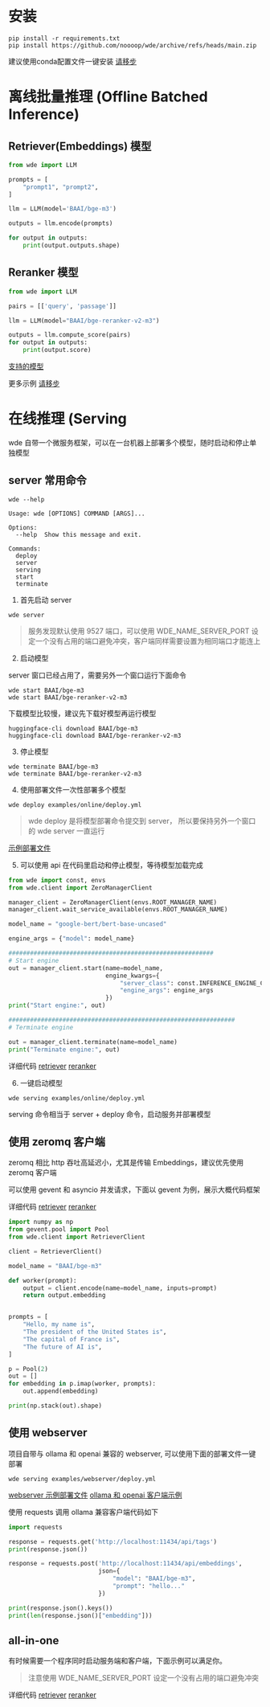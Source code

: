 
# 安装

```commandline
pip install -r requirements.txt
pip install https://github.com/noooop/wde/archive/refs/heads/main.zip
```

建议使用conda配置文件一键安装 [请移步](https://github.com/noooop/wde/tree/main/setup)

# 离线批量推理 (Offline Batched Inference)

## Retriever(Embeddings) 模型

```python
from wde import LLM

prompts = [
    "prompt1", "prompt2",
]

llm = LLM(model='BAAI/bge-m3')

outputs = llm.encode(prompts)

for output in outputs:
    print(output.outputs.shape)
```

## Reranker 模型

```python
from wde import LLM

pairs = [['query', 'passage']]

llm = LLM(model="BAAI/bge-reranker-v2-m3")

outputs = llm.compute_score(pairs)
for output in outputs:
    print(output.score)
```

[支持的模型](https://github.com/noooop/wde/blob/main/docs/supported_models.md)
 
更多示例 [请移步](https://github.com/noooop/wde/blob/main/examples/offline/)


# 在线推理 (Serving

wde 自带一个微服务框架，可以在一台机器上部署多个模型，随时启动和停止单独模型

## server 常用命令

```commandline
wde --help
```

```
Usage: wde [OPTIONS] COMMAND [ARGS]...

Options:
  --help  Show this message and exit.

Commands:
  deploy
  server
  serving
  start
  terminate
```

1. 首先启动 server

```commandline
wde server
```

> 服务发现默认使用 9527 端口，可以使用 WDE_NAME_SERVER_PORT 设定一个没有占用的端口避免冲突，客户端同样需要设置为相同端口才能连上

2. 启动模型

server 窗口已经占用了，需要另外一个窗口运行下面命令

```commandline
wde start BAAI/bge-m3
wde start BAAI/bge-reranker-v2-m3
```

下载模型比较慢，建议先下载好模型再运行模型

```commandline
huggingface-cli download BAAI/bge-m3
huggingface-cli download BAAI/bge-reranker-v2-m3
```

3. 停止模型 
```commandline
wde terminate BAAI/bge-m3
wde terminate BAAI/bge-reranker-v2-m3
```

4. 使用部署文件一次性部署多个模型
```commandline
wde deploy examples/online/deploy.yml
```

> wde deploy 是将模型部署命令提交到 server， 所以要保持另外一个窗口的 wde server 一直运行

[示例部署文件](https://github.com/noooop/wde/blob/main/examples/online/deploy.yml)

5. 可以使用 api 在代码里启动和停止模型，等待模型加载完成

```python
from wde import const, envs
from wde.client import ZeroManagerClient

manager_client = ZeroManagerClient(envs.ROOT_MANAGER_NAME)
manager_client.wait_service_available(envs.ROOT_MANAGER_NAME)

model_name = "google-bert/bert-base-uncased"

engine_args = {"model": model_name}

#########################################################
# Start engine
out = manager_client.start(name=model_name,
                           engine_kwargs={
                               "server_class": const.INFERENCE_ENGINE_CLASS,
                               "engine_args": engine_args
                           })
print("Start engine:", out)

###############################################################
# Terminate engine

out = manager_client.terminate(name=model_name)
print("Terminate engine:", out)

```

详细代码 [retriever](https://github.com/noooop/wde/blob/main/examples/online/retriever/start_engine.py) [reranker](https://github.com/noooop/wde/blob/main/examples/online/reranker/start_engine.py)

6. 一键启动模型

```commandline
wde serving examples/online/deploy.yml
```

serving 命令相当于 server + deploy 命令，启动服务并部署模型


## 使用 zeromq 客户端

zeromq 相比 http 吞吐高延迟小，尤其是传输 Embeddings，建议优先使用 zeromq 客户端

可以使用 gevent 和 asyncio 并发请求，下面以 gevent 为例，展示大概代码框架

详细代码 [retriever](https://github.com/noooop/wde/blob/main/examples/online/retriever/start_engine.py) [reranker](https://github.com/noooop/wde/blob/main/examples/online/reranker/start_engine.py)


```python
import numpy as np
from gevent.pool import Pool
from wde.client import RetrieverClient

client = RetrieverClient()

model_name = "BAAI/bge-m3"

def worker(prompt):
    output = client.encode(name=model_name, inputs=prompt)
    return output.embedding


prompts = [
    "Hello, my name is",
    "The president of the United States is",
    "The capital of France is",
    "The future of AI is",
]

p = Pool(2)
out = []
for embedding in p.imap(worker, prompts):
    out.append(embedding)

print(np.stack(out).shape)

```

## 使用 webserver

项目自带与 ollama 和 openai 兼容的 webserver, 可以使用下面的部署文件一键部署

```commandline
wde serving examples/webserver/deploy.yml
```

[webserver 示例部署文件](https://github.com/noooop/wde/blob/main/examples/webserver/deploy.yml)
[ollama 和 openai 客户端示例](https://github.com/noooop/wde/tree/main/examples/webserver)

使用 requests 调用 ollama 兼容客户端代码如下

```python
import requests

response = requests.get('http://localhost:11434/api/tags')
print(response.json())

response = requests.post('http://localhost:11434/api/embeddings',
                         json={
                             "model": "BAAI/bge-m3",
                             "prompt": "hello..."
                         })

print(response.json().keys())
print(len(response.json()["embedding"]))
```

## all-in-one

有时候需要一个程序同时启动服务端和客户端，下面示例可以满足你。

> 注意使用 WDE_NAME_SERVER_PORT 设定一个没有占用的端口避免冲突

详细代码 [retriever](https://github.com/noooop/wde/blob/main/examples/online/retriever/start_server.py) [reranker](https://github.com/noooop/wde/blob/main/examples/online/reranker/start_server.py)


